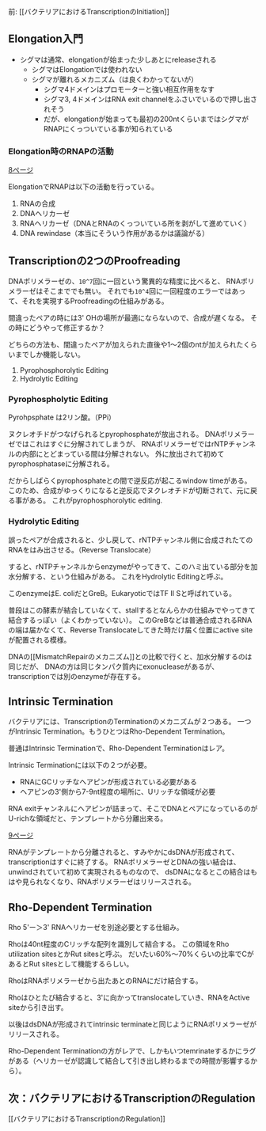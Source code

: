 前: [[バクテリアにおけるTranscriptionのInitiation]]

## Elongation入門

- シグマは通常、elongationが始まった少しあとにreleaseされる
   - シグマはElongationでは使われない
   - シグマが離れるメカニズム（は良くわかってないが）
       - シグマ4ドメインはプロモーターと強い相互作用をなす
       - シグマ3, 4ドメインはRNA exit channelをふさいでいるので押し出されそう
       - だが、elongationが始まっても最初の200ntくらいまではシグマがRNAPにくっついている事が知られている

### Elongation時のRNAPの活動

[8ページ](https://karino2.github.io/ImageGallery/MolecularBiology728x2.html#lg=1&slide=7)

ElongationでRNAPは以下の活動を行っている。

1. RNAの合成
2. DNAヘリカーゼ
3. RNAヘリカーゼ（DNAとRNAのくっついている所を剥がして進めていく）
4. DNA rewindase（本当にそういう作用があるかは議論がる）

## Transcriptionの2つのProofreading

DNAポリメラーゼの、`10^7`回に一回という驚異的な精度に比べると、
RNAポリメラーゼはそこまででも無い。
それでも`10^4`回に一回程度のエラーではあって、それを実現するProofreadingの仕組みがある。

間違ったペアの時には3' OHの場所が最適にならないので、合成が遅くなる。
その時にどうやって修正するか？

どちらの方法も、間違ったペアが加えられた直後や1〜2個のntが加えられたくらいまでしか機能しない。

1. Pyrophosphorolytic Editing
2. Hydrolytic Editing

### Pyrophospholytic Editing

Pyrohpsphate は2リン酸。（PPi）

ヌクレオチドがつなげられるとpyrophosphateが放出される。
DNAポリメラーゼではこれはすぐに分解されてしまうが、
RNAポリメラーゼではrNTPチャンネルの内部にとどまっている間は分解されない。
外に放出されて初めてpyrophosphataseに分解される。

だからしばらくpyrophosphateとの間で逆反応が起こるwindow timeがある。
このため、合成がゆっくりになると逆反応でヌクレオチドが切断されて、元に戻る事がある。
これがpyrophosphorolytic editing.

### Hydrolytic Editing

誤ったペアが合成されると、少し戻して、rNTPチャンネル側に合成されたてのRNAをはみ出させる。（Reverse Translocate）

すると、rNTPチャンネルからenzymeがやってきて、このハミ出ている部分を加水分解する、という仕組みがある。
これをHydrolytic Editingと呼ぶ。

このenzymeはE. coliだとGreB。EukaryoticではTF II Sと呼ばれている。

普段はこの酵素が結合していなくて、stallするとなんらかの仕組みでやってきて結合するっぽい（よくわかっていない）。
このGreBなどは普通合成されるRNAの端は届かなくて、Reverse Translocateしてきた時だけ届く位置にactive siteが配置される模様。

DNAの[[MismatchRepairのメカニズム]]との比較で行くと、加水分解するのは同じだが、
DNAの方は同じタンパク質内にexonucleaseがあるが、transcriptionでは別のenzymeが存在する。

## Intrinsic Termination

バクテリアには、TranscriptionのTerminationのメカニズムが２つある。
一つがIntrinsic Termination。もうひとつはRho-Dependent Termination。

普通はIntrinsic Terminationで、Rho-Dependent Terminationはレア。

Intrinsic Terminationには以下の２つが必要。

- RNAにGCリッチなヘアピンが形成されている必要がある
- ヘアピンの3'側から7-9nt程度の場所に、Uリッチな領域が必要

RNA exitチャンネルにヘアピンが詰まって、そこでDNAとペアになっているのがU-richな領域だと、テンプレートから分離出来る。

[9ページ](https://karino2.github.io/ImageGallery/MolecularBiology728x2.html#lg=1&slide=8)

RNAがテンプレートから分離されると、すみやかにdsDNAが形成されて、transcriptionはすぐに終了する。
RNAポリメラーゼとDNAの強い結合は、unwindされていて初めて実現されるものなので、
dsDNAになるとこの結合はもはや見られなくなり、RNAポリメラーゼはリリースされる。

## Rho-Dependent Termination

Rho 5'ー＞3' RNAヘリカーゼを別途必要とする仕組み。

Rhoは40nt程度のCリッチな配列を識別して結合する。
この領域をRho utilization sitesとかRut sitesと呼ぶ。
だいたい60%〜70%くらいの比率でCがあるとRut sitesとして機能するらしい。

RhoはRNAポリメラーゼから出たあとのRNAにだけ結合する。

Rhoはひとたび結合すると、3'に向かってtranslocateしていき、RNAをActive siteから引き出す。

以後はdsDNAが形成されてintrinsic terminateと同じようにRNAポリメラーゼがリリースされる。

Rho-Dependent Terminationの方がレアで、しかもいつtemrinateするかにラグがある（ヘリカーゼが認識して結合して引き出し終わるまでの時間が影響するから）。

## 次：バクテリアにおけるTranscriptionのRegulation

[[バクテリアにおけるTranscriptionのRegulation]]

